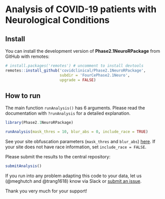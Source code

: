 Analysis of COVID-19 patients with Neurological Conditions
================

## Install

You can install the development version of **Phase2.1NeuroRPackage**
from GitHub with remotes:

``` r
# install.packages('remotes') # uncomment to install devtools
remotes::install_github('covidclinical/Phase2.1NeuroRPackage',
                        subdir = 'FourCePhase2.1Neuro',
                        upgrade = FALSE)
```

## How to run

The main function `runAnalysis()` has 6 arguments. Please read the
documentation with `?runAnalysis` for a detailed explanation.

``` r
library(Phase2.1NeuroRPackage)

runAnalysis(mask_thres = 10, blur_abs = 0, include_race = TRUE)
```

See your site obfuscation parameters (`mask_thres` and `blur_abs`)
[here](https://docs.google.com/spreadsheets/d/1Xl9juDBXt86P3xQtsoTaBl2zPl1BIiAG9DI3Rotyqp8/edit#gid=212461777).
If your site does not have race information, set `include_race = FALSE`.

Please submit the results to the central repository:

``` r
submitAnalysis()
```

If you run into any problem adapting this code to your data, let us
(@meghutch and @trang1618) know via Slack or [submit an
issue](https://github.com/covidclinical/Phase2.1NeuroRPackage/issues/new).

Thank you very much for your support!
